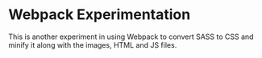 # Webpack Experimentation
This is another experiment in using Webpack to convert SASS to CSS and minify it along with the images, HTML and JS files.
